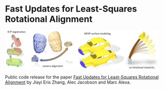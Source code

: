 # Fast Updates for Least-Squares Rotational Alignment
![teaser](teaser.jpg)

Public code release for the paper [Fast Updates for Least-Squares Rotational Alignment](https://www.dgp.toronto.edu/projects/fast-rotation-fitting/) by Jiayi Eris Zhang, Alec Jacobson and Marc Alexa.